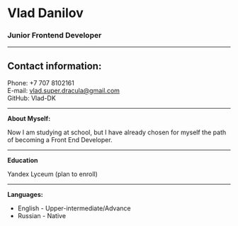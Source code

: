 # Vlad Danilov  
### Junior Frontend Developer
___

## Contact information:


Phone: +7 707 8102161  
E-mail: vlad.super.dracula@gmail.com  
GitHub: Vlad-DK
____
**About Myself:** 

Now I am studying at school, but I have already chosen for myself the path of becoming a Front End Developer.
___
**Education** 
 
 Yandex Lyceum (plan to enroll)
___
**Languages:**

+ English - Upper-intermediate/Advance  
+ Russian - Native
